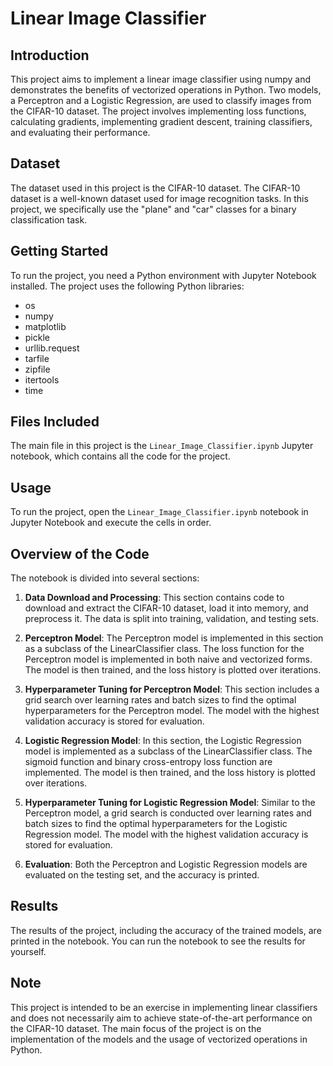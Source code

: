 # Linear Image Classifier

## Introduction
This project aims to implement a linear image classifier using numpy and demonstrates the benefits of vectorized operations in Python. Two models, a Perceptron and a Logistic Regression, are used to classify images from the CIFAR-10 dataset. The project involves implementing loss functions, calculating gradients, implementing gradient descent, training classifiers, and evaluating their performance.

## Dataset
The dataset used in this project is the CIFAR-10 dataset. The CIFAR-10 dataset is a well-known dataset used for image recognition tasks. In this project, we specifically use the "plane" and "car" classes for a binary classification task.

## Getting Started
To run the project, you need a Python environment with Jupyter Notebook installed. The project uses the following Python libraries:
- os
- numpy
- matplotlib
- pickle
- urllib.request
- tarfile
- zipfile
- itertools
- time

## Files Included
The main file in this project is the `Linear_Image_Classifier.ipynb` Jupyter notebook, which contains all the code for the project.

## Usage
To run the project, open the `Linear_Image_Classifier.ipynb` notebook in Jupyter Notebook and execute the cells in order.

## Overview of the Code
The notebook is divided into several sections:

1. **Data Download and Processing**: This section contains code to download and extract the CIFAR-10 dataset, load it into memory, and preprocess it. The data is split into training, validation, and testing sets.

2. **Perceptron Model**: The Perceptron model is implemented in this section as a subclass of the LinearClassifier class. The loss function for the Perceptron model is implemented in both naive and vectorized forms. The model is then trained, and the loss history is plotted over iterations.

3. **Hyperparameter Tuning for Perceptron Model**: This section includes a grid search over learning rates and batch sizes to find the optimal hyperparameters for the Perceptron model. The model with the highest validation accuracy is stored for evaluation.

4. **Logistic Regression Model**: In this section, the Logistic Regression model is implemented as a subclass of the LinearClassifier class. The sigmoid function and binary cross-entropy loss function are implemented. The model is then trained, and the loss history is plotted over iterations.

5. **Hyperparameter Tuning for Logistic Regression Model**: Similar to the Perceptron model, a grid search is conducted over learning rates and batch sizes to find the optimal hyperparameters for the Logistic Regression model. The model with the highest validation accuracy is stored for evaluation.

6. **Evaluation**: Both the Perceptron and Logistic Regression models are evaluated on the testing set, and the accuracy is printed.

## Results
The results of the project, including the accuracy of the trained models, are printed in the notebook. You can run the notebook to see the results for yourself.

## Note
This project is intended to be an exercise in implementing linear classifiers and does not necessarily aim to achieve state-of-the-art performance on the CIFAR-10 dataset. The main focus of the project is on the implementation of the models and the usage of vectorized operations in Python.
